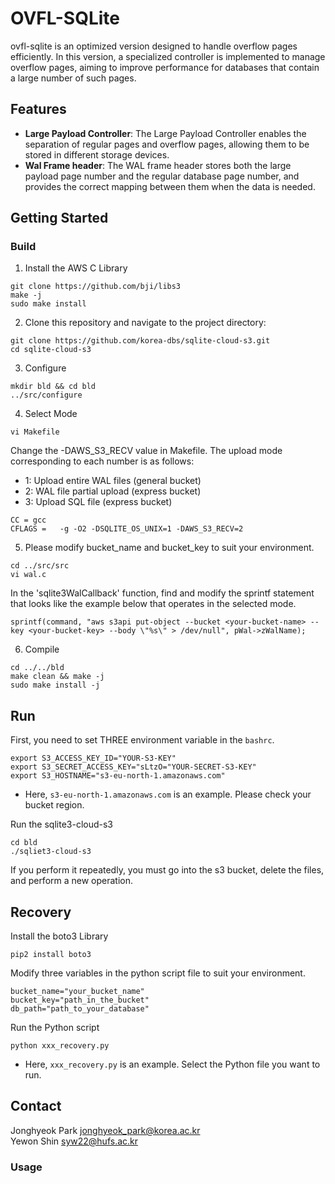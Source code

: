 # OVFL-SQLite


ovfl-sqlite is an optimized version designed to handle overflow pages efficiently.
In this version, a specialized controller is implemented to manage overflow pages, aiming to improve performance for databases that contain a large number of such pages.

## Features

- **Large Payload Controller**:
  The Large Payload Controller enables the separation of regular pages and overflow pages, allowing them to be stored in different storage devices.
- **Wal Frame header**:
  The WAL frame header stores both the large payload page number and the regular database page number, and provides the correct mapping between them when the data is needed.



## Getting Started

### Build
1. Install the AWS C Library
```
git clone https://github.com/bji/libs3
make -j
sudo make install
```

2. Clone this repository and navigate to the project directory:
```
git clone https://github.com/korea-dbs/sqlite-cloud-s3.git
cd sqlite-cloud-s3
```

3. Configure
```
mkdir bld && cd bld
../src/configure
```

4. Select Mode
```
vi Makefile
```
Change the -DAWS_S3_RECV value in Makefile. The upload mode corresponding to each number is as follows:
- 1: Upload entire WAL files (general bucket)
- 2: WAL file partial upload (express bucket)
- 3: Upload SQL file (express bucket)
```
CC = gcc
CFLAGS =   -g -O2 -DSQLITE_OS_UNIX=1 -DAWS_S3_RECV=2
```

5. Please modify bucket_name and bucket_key to suit your environment.
```
cd ../src/src
vi wal.c
```
In the 'sqlite3WalCallback' function, find and modify the sprintf statement that looks like the example below that operates in the selected mode.
```
sprintf(command, "aws s3api put-object --bucket <your-bucket-name> --key <your-bucket-key> --body \"%s\" > /dev/null", pWal->zWalName); 
```

6. Compile
```
cd ../../bld
make clean && make -j
sudo make install -j
```

## Run

First, you need to set THREE environment variable in the `bashrc`.

```
export S3_ACCESS_KEY_ID="YOUR-S3-KEY"
export S3_SECRET_ACCESS_KEY="sLtzO="YOUR-SECRET-S3-KEY"
export S3_HOSTNAME="s3-eu-north-1.amazonaws.com"
```

- Here, `s3-eu-north-1.amazonaws.com` is an example. Please check your bucket region.


Run the sqlite3-cloud-s3 
```
cd bld
./sqliet3-cloud-s3
```

If you perform it repeatedly, you must go into the s3 bucket, delete the files, and perform a new operation.

## Recovery

Install the boto3 Library
```
pip2 install boto3
```

Modify three variables in the python script file to suit your environment.
```
bucket_name="your_bucket_name"
bucket_key="path_in_the_bucket"
db_path="path_to_your_database"
```

Run the Python script
```
python xxx_recovery.py
```
- Here, `xxx_recovery.py` is an example. Select the Python file you want to run.


## Contact

Jonghyeok Park jonghyeok_park@korea.ac.kr  
Yewon Shin syw22@hufs.ac.kr

### Usage
